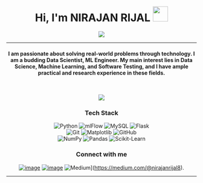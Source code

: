 <h1 align="center">Hi, I'm NIRAJAN RIJAL <img src="https://media.giphy.com/media/hvRJCLFzcasrR4ia7z/giphy.gif" width="40"></h1>
<p align="center">
  <a href="https://git.io/typing-svg"><img src="https://readme-typing-svg.herokuapp.com?color=71a5fd&center=true&vCenter=true&width=500&lines=MS+Information+Assurance+@+SCSU;Budding+Data+Scientist;Quantitative+Analyst;MS+Software+Engineer;DS+%7C+ML+%7C+ProjectManagement+%7C+CV+%7C+AI"></a>
</p>
<hr/>
<h4 align="center">I am passionate about solving real-world problems through technology. I am a budding Data Scientist, ML Engineer. My main interest lies in Data Science, Machine Learning, and Software Testing, and I have ample practical and research experience in these fields.</h4>
<br>
<p align="center"> 
  <a href="https://drive.google.com/file/d/1JCH4QpUpzkzPuI16iLEpagfdE8v5Z_DY/view?usp=drive_link"><img src="https://img.shields.io/badge/Resume-9775c2?style=for-the-badge"></a>
</p>
<h3 align="center">Tech Stack</h3>
<p align="center">
  <a>
    <img alt="Python" src="https://img.shields.io/badge/-Python-4B8BBE?style=for-the-badge&logo=python&logoColor=white">
  </a>
  <a>
    <img alt="mlFlow" src="https://img.shields.io/badge/mlflow-%23d9ead3.svg?style=for-the-badge&logo=numpy&logoColor=blue">
  </a>
  <a>
    <img alt="MySQL" src="https://img.shields.io/badge/-MySQL-F29111?style=for-the-badge&logo=MySQL&logoColor=white">
  </a>
  <a>
    <img alt="Flask" src="https://img.shields.io/badge/-Flask-646464?style=for-the-badge&logo=Flask&logoColor=white">
  </a>
  <br> 
  <a>
    <img alt="Git" src="https://img.shields.io/badge/-Git-F1502F?style=for-the-badge&logo=Git&logoColor=white">
  </a>
  <a>
    <img alt="Matplotlib" src="https://img.shields.io/badge/Matplotlib-%23ffffff.svg?style=for-the-badge&logo=Matplotlib&logoColor=black">
  </a>
  <a>
    <img alt="GitHub" src="https://img.shields.io/badge/-GitHub-4f6578?style=for-the-badge&logo=GitHub&logoColor=white">
  </a>
  <br>
   <a>
    <img alt="NumPy" src="https://img.shields.io/badge/numpy-%23013243.svg?style=for-the-badge&logo=numpy&logoColor=white">
  </a>
  <a>
    <img alt="Pandas" src="https://img.shields.io/badge/pandas-%23150458.svg?style=for-the-badge&logo=pandas&logoColor=white">
  </a>
  <a>
    <img alt="Scikit-Learn" src="https://img.shields.io/badge/scikit--learn-%23F7931E.svg?style=for-the-badge&logo=scikit-learn&logoColor=white">
  </a>
  
</p>

<h3 align="center">Connect with me</h3>
<div align="center">
  
  [![image](https://img.shields.io/badge/LinkedIn-0A66C2?style=for-the-badge&logo=linkedin&logoColor=white)](https://www.linkedin.com/in/nirajan-rijal-8b1766274/)
  [![image](https://img.shields.io/badge/Gmail-EA4335?style=for-the-badge&logo=gmail&logoColor=white)](mailto:nirajanrijal8@gmail.com)
  ![Medium](https://img.shields.io/badge/Medium-12100E?style=for-the-badge&logo=medium&logoColor=white)](https://medium.com/@nirajanrijal8).
  
  
  
</div>
<hr/>
